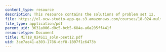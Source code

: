 ```yaml
---
content_type: resource
description: This resource contains the solutions of problem set 12.
file: https://ol-ocw-studio-app-qa.s3.amazonaws.com/courses/18-024-multivariable-calculus-with-theory-spring-2011/3ae7ae41a3031786dcf81897f1c6473b_MIT18_024S11_soln-pset12.pdf
file_type: application/pdf
parent_uid: 3631a006-d0c5-bcb5-684a-a6a205ff441f
resourcetype: Document
title: MIT18_024S11_soln-pset12.pdf
uid: 3ae7ae41-a303-1786-dcf8-1897f1c6473b
---
```

